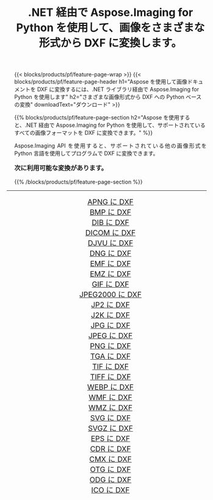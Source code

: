 ﻿---
title: .NET 経由で Aspose.Imaging for Python を使用して、画像をさまざまな形式から DXF に変換します。 
weight: 3920
url: /ja/python-net/conversion/to/dxf/ 
lang: ja
langdirlevel: 2
locales: zh-hans,ja,it,ru,de,es,fr,nl,id,lt,pl,pt,vi,tr,ko,zh-hant,ar,hi,th,sv,cs,uk,he
description: .NET ライブラリ経由で Aspose.Imaging for Python を使用して、さまざまな形式から DXF に変換できます。
---

{{< blocks/products/pf/feature-page-wrap >}}
{{< blocks/products/pf/feature-page-header h1="Aspose を使用して画像ドキュメントを DXF に変換するには、.NET ライブラリ経由で Aspose.Imaging for Python を使用します" h2="さまざまな画像形式から DXF への Python ベースの変換" downloadText="ダウンロード" >}}


{{% blocks/products/pf/feature-page-section  h2="Aspose を使用すると、.NET 経由で Aspose.Imaging for Python を使用して、サポートされているすべての画像フォーマットを DXF に変換できます。" %}}
<p align=justify>Aspose.Imaging API を使用すると、サポートされている他の画像形式を Python 言語を使用してプログラムで DXF に変換できます。</p>
<h3 style="margin-top:16px;">
次に利用可能な変換があります。
</h3>
{{% /blocks/products/pf/feature-page-section %}}
<div class="container-fluid productfamilypage bg-gray">
    <div class="convertypes bg-gray agp-content section">
        <div class="container">
		<hr style="margin-left:-20px;"/>
		<div class="row other-converters" style="gap: 10px;font-size: 19px;text-align:center;">
		    <div class='col-md-3 other-converter remove-lp remove-rp'><a href="/imaging/ja/python-net/conversion/apng-to-dxf/" style="padding:15px;">APNG に DXF</a></div>
<div class='col-md-3 other-converter remove-lp remove-rp'><a href="/imaging/ja/python-net/conversion/bmp-to-dxf/" style="padding:15px;">BMP に DXF</a></div>
<div class='col-md-3 other-converter remove-lp remove-rp'><a href="/imaging/ja/python-net/conversion/dib-to-dxf/" style="padding:15px;">DIB に DXF</a></div>
<div class='col-md-3 other-converter remove-lp remove-rp'><a href="/imaging/ja/python-net/conversion/dicom-to-dxf/" style="padding:15px;">DICOM に DXF</a></div>
<div class='col-md-3 other-converter remove-lp remove-rp'><a href="/imaging/ja/python-net/conversion/djvu-to-dxf/" style="padding:15px;">DJVU に DXF</a></div>
<div class='col-md-3 other-converter remove-lp remove-rp'><a href="/imaging/ja/python-net/conversion/dng-to-dxf/" style="padding:15px;">DNG に DXF</a></div>
<div class='col-md-3 other-converter remove-lp remove-rp'><a href="/imaging/ja/python-net/conversion/emf-to-dxf/" style="padding:15px;">EMF に DXF</a></div>
<div class='col-md-3 other-converter remove-lp remove-rp'><a href="/imaging/ja/python-net/conversion/emz-to-dxf/" style="padding:15px;">EMZ に DXF</a></div>
<div class='col-md-3 other-converter remove-lp remove-rp'><a href="/imaging/ja/python-net/conversion/gif-to-dxf/" style="padding:15px;">GIF に DXF</a></div>
<div class='col-md-3 other-converter remove-lp remove-rp'><a href="/imaging/ja/python-net/conversion/jpeg2000-to-dxf/" style="padding:15px;">JPEG2000 に DXF</a></div>
<div class='col-md-3 other-converter remove-lp remove-rp'><a href="/imaging/ja/python-net/conversion/jp2-to-dxf/" style="padding:15px;">JP2 に DXF</a></div>
<div class='col-md-3 other-converter remove-lp remove-rp'><a href="/imaging/ja/python-net/conversion/j2k-to-dxf/" style="padding:15px;">J2K に DXF</a></div>
<div class='col-md-3 other-converter remove-lp remove-rp'><a href="/imaging/ja/python-net/conversion/jpg-to-dxf/" style="padding:15px;">JPG に DXF</a></div>
<div class='col-md-3 other-converter remove-lp remove-rp'><a href="/imaging/ja/python-net/conversion/jpeg-to-dxf/" style="padding:15px;">JPEG に DXF</a></div>
<div class='col-md-3 other-converter remove-lp remove-rp'><a href="/imaging/ja/python-net/conversion/png-to-dxf/" style="padding:15px;">PNG に DXF</a></div>
<div class='col-md-3 other-converter remove-lp remove-rp'><a href="/imaging/ja/python-net/conversion/tga-to-dxf/" style="padding:15px;">TGA に DXF</a></div>
<div class='col-md-3 other-converter remove-lp remove-rp'><a href="/imaging/ja/python-net/conversion/tif-to-dxf/" style="padding:15px;">TIF に DXF</a></div>
<div class='col-md-3 other-converter remove-lp remove-rp'><a href="/imaging/ja/python-net/conversion/tiff-to-dxf/" style="padding:15px;">TIFF に DXF</a></div>
<div class='col-md-3 other-converter remove-lp remove-rp'><a href="/imaging/ja/python-net/conversion/webp-to-dxf/" style="padding:15px;">WEBP に DXF</a></div>
<div class='col-md-3 other-converter remove-lp remove-rp'><a href="/imaging/ja/python-net/conversion/wmf-to-dxf/" style="padding:15px;">WMF に DXF</a></div>
<div class='col-md-3 other-converter remove-lp remove-rp'><a href="/imaging/ja/python-net/conversion/wmz-to-dxf/" style="padding:15px;">WMZ に DXF</a></div>
<div class='col-md-3 other-converter remove-lp remove-rp'><a href="/imaging/ja/python-net/conversion/svg-to-dxf/" style="padding:15px;">SVG に DXF</a></div>
<div class='col-md-3 other-converter remove-lp remove-rp'><a href="/imaging/ja/python-net/conversion/svgz-to-dxf/" style="padding:15px;">SVGZ に DXF</a></div>
<div class='col-md-3 other-converter remove-lp remove-rp'><a href="/imaging/ja/python-net/conversion/eps-to-dxf/" style="padding:15px;">EPS に DXF</a></div>
<div class='col-md-3 other-converter remove-lp remove-rp'><a href="/imaging/ja/python-net/conversion/cdr-to-dxf/" style="padding:15px;">CDR に DXF</a></div>
<div class='col-md-3 other-converter remove-lp remove-rp'><a href="/imaging/ja/python-net/conversion/cmx-to-dxf/" style="padding:15px;">CMX に DXF</a></div>
<div class='col-md-3 other-converter remove-lp remove-rp'><a href="/imaging/ja/python-net/conversion/otg-to-dxf/" style="padding:15px;">OTG に DXF</a></div>
<div class='col-md-3 other-converter remove-lp remove-rp'><a href="/imaging/ja/python-net/conversion/odg-to-dxf/" style="padding:15px;">ODG に DXF</a></div>
<div class='col-md-3 other-converter remove-lp remove-rp'><a href="/imaging/ja/python-net/conversion/ico-to-dxf/" style="padding:15px;">ICO に DXF</a></div>
                </div>
        </div>
    </div>
</div>
<br/>

